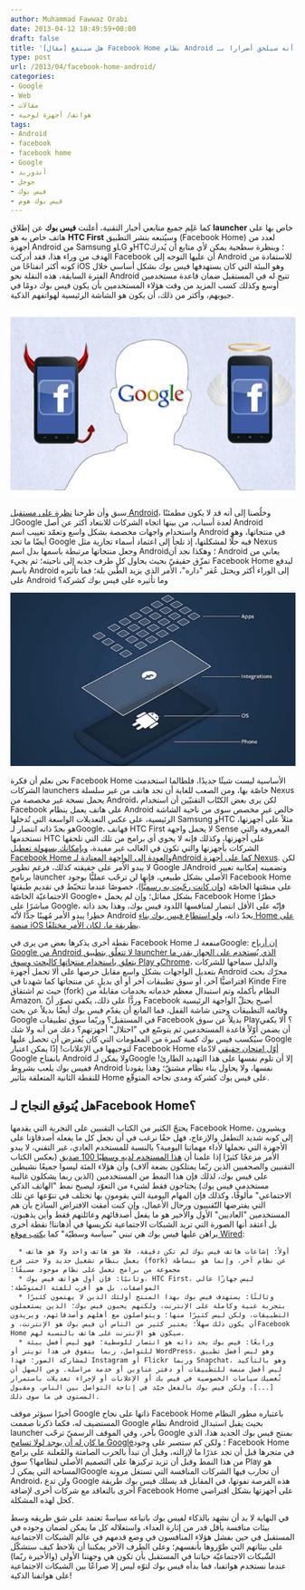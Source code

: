 ```yaml
---
author: Muhammad Fawwaz Orabi
date: 2013-04-12 10:49:59+00:00
draft: false
title: '[مقال] هل سينفع Facebook Home نظام Android أم أنه سيلحق أضرارا بـ Google'
type: post
url: /2013/04/facebook-home-android/
categories:
- Google
- Web
- مقالات
- هواتف/ أجهزة لوحية
tags:
- Android
- facebook
- facebook home
- Google
- أندوريد
- جوجل
- فيس بوك
- فيس بوك هوم
---
```


كما عَلِم جميع متابعي أخبار التقنية، أعلنت **فيس بوك** عن إطلاق **launcher** خاص بها على هاتف خاص به هو **HTC First** وسيُتبعه بنشر التطبيق (Facebook Home) لعدد من أجهزة Android من Samsung وLG وHTC؛ وبنظرة سطحية يمكن لأي متابع أن يُدرك الهدف من وراء هذا، فقد أدركت Facebook أن عليها التوجه إلى Android للاستفادة من كونه أكثر انفتاحًا من iOS وهو البيئة التي كان يستهدفها فيس بوك بشكل أساسي خلال الفترة السابقة، هذه النقلة نحو Android تتيح له في المستقبل ضمان قاعدة مستخدمين أوسع وكذلك كسب المزيد من وقت هؤلاء المستخدمين بأن يكون فيس بوك دومًا في جيوبهم، وأكثر من ذلك، أن يكون هو الشاشة الرئيسية لهواتفهم الذكية.

[![facebook-home-google](facebook-home-google.jpg)
](facebook-home-google.jpg)

سبق وأن طرحنا [نظرة على مستقبل Android](https://www.it-scoop.com/2013/03/android-future/)، وخلُصنا إلى أنه قد لا يكون مطمئنًا لـGoogle لعدة أسباب، من بينها اتجاه الشركات للابتعاد أكثر عن أصل Android واستخدام واجهات مخصصة بشكل واسع وتعمّد تغييب اسم Android في منتجاتها، وهو أيضًا ما تجد Google فيه حلًّا لمشكلتها، إذ تلجأ إلى اعتماد أسماء تجارية مثل Nexus وجعل منتجاتها مرتبطة باسمها بدل اسم Android؛ وهكذا نجد أن Android يعاني من تمزّق حقيقيّ بحيث يحاول كل طرف جذبه إلى ناحيته؛ ثم يجيء Facebook Home ليدفع باسم Android إلى الوراء أكثر ويحتل عُقر "داره"، اﻷمر الذي يزيد الطّين بلة؛ فما تأثيره على Android وما تأثيره على فيس بوك كشركة؟


[![facebook-home-android-mobile](facebook-home-android-mobile.png)
](facebook-home-android-mobile.png)


نحن نعلم أن فكرة Facebook Home الأساسية ليست شيئًا جديدًا، فلطالما استخدمت الشركات launchers خاصّة بها، ومن الصعب للغاية أن تجد هاتف من غير سلسلة Nexus يحمل نسخة غير مخصصة من Android، لكن يرى بعض الكتّاب التقنيّين أن استخدام Facebook على هاتف يعمل بنظام Android خالص غير مخصص سوى من ناحية الشاشة الرئيسية، على عكس التعديلات الواسعة التي تُدخلها Samsung وHTC مثلاً على أجهزتها، هو بحدّ ذاته انتصار لـGoogle، فهاتف HTC First لا يحمل واجهة Sense المعروفة والتي تستخدمها HTC على أجهزتها، وكذلك فإنه لا يحوي أي برامج من تلك التي تلحقها الشركات بأجهزتها والتي تكون في الغالب غير مفيدة، [وبإمكانك بسهولة تعطيل Facebook Home والعودة إلى الواجهة المعتادة لـAndroid كما على أجهزة Nexus](http://www.theverge.com/2013/4/9/4206176/htc-first-review-facebook-phone). لكن لا يبدو الأمر على حقيقته كذلك، فرغم تطوير Google لـAndroid وتضمينه إمكانية تغيير برنامج launcher الأصلي بشكل طبيعي، فإنها لن ترحّب عمليًّا بوجود Facebook Home على منصّتها الخاصّة ([وإن كانت رحّبت به رسميًّا](http://techcrunch.com/2013/04/04/google-says-facebook-home-demonstrates-androids-openness-framing-apple-as-restrictive))، خصوصًا عندما تتخبّط في تقديم طبقتها الاجتماعيّة الخاصّة Google+ بشكل مماثل؛ وإن لم يحمل Facebook Home خطرًا مباشرًا على Google، فإنّه على الأقل انتصار لمنافسها اللدود فيس بوك، وهذا بحد ذاته خطِر! يبدو الأمر مُهينًا جدًّا لأنّه Android بحدّ ذاته، [ولو استطاع فيس بوك بناء Home على منصة iOS بطريقة ما، لكان الأمر مختلفًا](http://www.marco.org/2013/04/09/mathis-facebook-home).

نقطة أخرى يذكرها بعض من يرى في Facebook Home منفعة لـGoogle: [إن أرباح Google من Android لا تتعلّق بتطبيق launcher الذي يُستخدم على الجهاز بقدر ما يتعلق باستخدام منتجاتها كالبحث وسوق Play وChrome](http://ignorethecode.net/blog/2013/04/09/facebook_home)، والدليل سماحها للشركات بتعديل الواجهات بشكل واسع مقابل حرصها على ألا تحمل أجهزة Android محرّك بحث افتراضيًّا آخر، أو سوق تطبيقات آخر أو أي بديلٍ عن منتجاتها كما شهدنا في Kinde Fire حيث تم اشتقاق (fork) النظام بأكمله وتم استبدال معظم خدماته بخدمات مقابلة من Amazon.
وردًّا على ذلك، يكفي تصوّر أنّ Facebook أصبح يحتلّ الواجهة الرئيسية وقائمة التطبيقات وحتى شاشة القفل، فما المانع أن يقدّم فيس بوك أيضًا بديلاً عن بحث Google في المستقبل؟ وربّما سوق تطبيقات Facebook بديلاً عن سوق Play؟ ألا يكفي أن يضمن أوّلاً قاعدة المستخدمين ثم يتوسّع في "احتلال" أجهزتهم؟ دعك من أنه ولا شك سيُكسب فيس بوك كمية كبيرة من المعلومات التي كان يُفترض أن تحصل عليها Google لتوجيهها في الإعلانات!
إذًا يمكن اعتبار Facebook Home [أوّل امتحان حقيقي](http://www.appleoutsider.com/2013/04/08/open-season/) لادّعاء Google بانفتاح Android ولا يمكن لـGoogle إلا أن تلوم نفسها على هذا التهديد الطارئ! ففيس بوك يلعب بشروط Android نفسها، ولا يحاول بناء نظام مشتقّ؛ وهذا يقودنا للنقطة الثانية المتعلقة بتأثير Home على فيس بوك كشركة ومدى نجاحه المتوقّع.


## هل يُتوقع النجاح لـFacebook Home؟


<!-- more -->

يحتجّ الكثير من الكتاب التقنيين على التجربة التي يقدمها Facebook Home، ويشيرون إلى كونه شديد التطفل والإزعاج، فهل حقًا نرغب في أن نجعل كل ما يفعله أصدقاؤنا على الأجهزة التي نحملها لأداء مهماتنا اليومية؟ بالنسبة للمستخدم العادي، غير التقني، لا يبدو الأمر مزعجًا كثيرًا إذا علمنا أن [هذا المستخدم لديه وسطيًا 100 صديق](https://www.facebook.com/notes/facebook-data-team/anatomy-of-facebook/10150388519243859) (بعكس الكتاب التقنيين والصحفيين الذين ربّما يمتلكون بضعة آلاف) وأن هؤلاء المئة ليسوا جميعًا نشيطين على فيس بوك، لذلك فإن هذا النمط من المستخدمين (الذين ربما يشكلون غالبية مستخدمي فيس بوك) يحتاجون فقط لشيء من التعوّد ليصبح نمط "الهاتف الذكي الاجتماعي" مألوفًا، وكذلك فإن المهام اليومية التي يقومون بها تختلف في تنوّعها عن تلك التي يفترضها التّقنييون ورجال الأعمال، وإن كنت أمقت الافتراض الساذج بأن هم المستخدمين "العاديين" الأول والأخير هو ما يفعل أصدقائهم وعائلتهم فقط وأين يذهبون، بل أعتقد أنها الصورة التي تريد الشبكات الاجتماعية تكريسها في أذهاننا!
نقطة أخرى يراهن عليها فيس بوك هي تبني "سياسة وسطيّة" كما [يكتب موقع Wired](http://www.wired.com/gadgetlab/2013/04/facebooks-phone-is-a-triumph-of-mediocrity):



 	  * أولاً: إشاعات هاتف فيس بوك لم تكن دقيقة، فلا هو هاتف واحد ولا هو هاتف يعمل بنظام تشغيل جديد ولا حتى فرع (fork) عن نظام آخر، وإنما هو ببساطة مجموعة من برامج تعمل على نظام موجود مسبقًا؛
 	  * وثانيًا: فإن أول هواتف فيس بوك، HTC First، ليس جهازًا عالي المواصفات، بل هو أقرب للفئة المتوسّطة؛
 	  * وثالثًا: يستهدف فيس بوك بهذا المنتج أولئك الذين لا يهتمون كثيرًا بتجربة غنية وكاملة على الإنترنت، ولكنهم يحبون فيس بوك؛ الذين يستعملون التطبيقات، ولكن ليس كثيرًا منها؛ ويتواصلون مع أهلهم وأصدقائهم، ويريدون أن يكون ذلك سهلاً؛ يعتبر كثير من الناس أن فيس بوك هو الإنترنت، وFacebook Home سيكون هو الإنترنت على هاتف بالنسبة لهم.
 	  * ورابعًا: فيس بوك بحد ذاته هو انتصار للوسطية؛ فهو ليس أفضل بيئة للتواصل، ربما يتفوق في هذا تويتر أو WordPress، وهو ليس أفضل تطبيق لمشاركة الصور؛ فهذا Instagram أو Flickr وربما Snapchat، وهو بالتأكيد ليس أفضل منصة للتطّبيقات أو دفتر عناوين أو خدمة مراسلة. ومن السهل أن تُغضبك سياسات الخصوصية في فيس بك أو الإعلانات أو لإجراء تعديلات باستمرار [...]، ولكن فيس بوك بالفعل جيّد في إتاحة التواصل بين الناس، ومقبول المستوى في ما سوى ذلك.

أخيرًا سيؤثر موقف Google ذاتها على نجاح Facebook Home باعتباره مطور النظام المستضيف له، فكما ذكرنا صممت Google نظام Android بحيث يقبل استبدال launcher بآخر، وفي الموقف الرسميّ ترحّب Google بمنتج فيس بوك الجديد هذا، الذي [ ما كان له أن يوجد لولا تسامح Google](https://twitter.com/asymco/status/319895251454140417)؛ ولكن كم ستصبر على وجود Facebook Home في متجرها قبل أن تجد عذرًا ما لإزالته، وقبل أن تبدأ بالحرب الصامتة والمُعلنة على برامج من هذا النمط وقبل أن تزيد تركيزها على التصميم الأصلي لنظامها؟ سوق Play هو المساحة التي يمكن لـGoogle أن تحارب فيها الشركات المنافسة التي تستغل مرونة Android، ولن تدع Google هذه الفرصة تفوتها، في المقابل قد يسلك فيس بوك طريقة أخرى بالتعاقد مع شركات أخرى لإضافة Facebook Home على أجهزتها بشكل افتراضي كحل لهذه المشكلة.

في النهاية لا بد أن نشهد بالذكاء لفيس بوك باتباعه سياسةً تعتمد على شق طريقه وسط بيئات منافسة بأقل قدر من إثارة العداء، واستغلاله كل ما يمكن لضمان وجوده في المستقبل في حين بفشل هؤلاء المنافسون في وضع قدمهم في عالم الشبكات الاجتماعية على بيئاتهم التي طوّروها بأنفسهم؛ وعلى الطرف الآخر يمكننا أن نلاحظ كيف ستشكّل الشّبكات الاجتماعيّة حياتنا في المستقبل بأن تكون هي وجهتنا الأولى (والأخيرة ربّما) عندما نستخدم هواتفنا، فما بدأه فيس بوك لتوّه ليس إلا صراعًا بين الشبكات الاجتماعية على هواتفنا الذكية!
